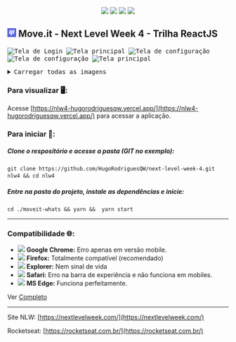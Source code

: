 <p align="center">
<img src="https://img.shields.io/github/languages/count/hugorodriguesqw/next-level-week-4">
<img src="https://img.shields.io/github/languages/top/hugorodriguesqw/next-level-week-4">
<img src="https://img.shields.io/github/repo-size/HugoRodriguesQW/next-level-week-4">
<img src="https://img.shields.io/github/last-commit/HugoRodriguesQW/next-level-week-4?color=brown">
</p>

## <span><img src="https://github.com/HugoRodriguesQW/next-level-week-4/blob/main/moveit-whats/public/favicon.png" width="20px" /></span> Move.it - Next Level Week 4 - Trilha ReactJS


<kbd>
  <img  title="Tela de Login" src="https://i.ibb.co/7kBn6Pd/Screenshot-2021-03-04-logon-Move-It.png" width="32%" />
  <img  title="Tela principal" src="https://i.ibb.co/Z2ttktt/2021-03-02-212819-1366x768-scrot.png" width="32%" />
  <img  title="Tela de configuração" src="https://user-images.githubusercontent.com/71078903/110977042-90d2e380-8359-11eb-8430-1e63baeecf30.png" width="32%" />
  <img  title="Tela de configuração" src="https://user-images.githubusercontent.com/71078903/110975305-7b5cba00-8357-11eb-9267-d53d6c781e81.png" width="32%" >
  <img  title="Tela principal" src="https://user-images.githubusercontent.com/71078903/110975321-80216e00-8357-11eb-8c57-e52ecfa7f2dc.png" width="32%" >
  
  <p></p>
  <details>
  <summary>Carregar todas as imagens</summary>
  <img  title="Tela de configuração" src="https://user-images.githubusercontent.com/71078903/110976684-1904b900-8359-11eb-8579-ce694cf16408.png"  width="16%" >
  <img  title="Tela principal" src="https://user-images.githubusercontent.com/71078903/110976750-3174d380-8359-11eb-9ee2-2a5f84878d26.png" width="16%" >
  </details>
 </kbd>
 
 
 ### Para visualizar 🖥️:
 Acesse [https://nlw4-hugorodriguesqw.vercel.app/](https://nlw4-hugorodriguesqw.vercel.app/) para acessar a aplicação.

 
 ### Para iniciar 🚀:
 ##### Clone o respositório e acesse a pasta (GIT no exemplo):
 ```shell 
 git clone https://github.com/HugoRodriguesQW/next-level-week-4.git nlw4 && cd nlw4
 ```
 ##### Entre na pasta do projeto, instale as dependências e inicie:
 ```shell 
 cd ./moveit-whats && yarn &&  yarn start
 ```

---
### Compatibilidade 🌐:
- <img src="https://via.placeholder.com/15/ffaa00/000000?text=+" width="1.1%" > **Google Chrome:** Erro apenas em versão mobile.
- <img src="https://via.placeholder.com/15/15ff00/000000?text=+" width="1.1%" > **Firefox:** Totalmente compatível (recomendado)
- <img src="https://via.placeholder.com/15/ff0c00/000000?text=+" width="1.1%" > **Explorer:** Nem sinal de vida
- <img src="https://via.placeholder.com/15/ffaa00/000000?text=+" width="1.1%" > **Safari:** Erro na barra de experiência e não funciona em mobiles.
- <img src="https://via.placeholder.com/15/15ff00/000000?text=+" width="1.1%" > **MS Edge:** Funciona perfeitamente.

Ver [Completo](https://github.com/HugoRodriguesQW/next-level-week-4/issues/5#issue-826689482)

---

Site NLW: [https://nextlevelweek.com/](https://nextlevelweek.com/)

Rocketseat: [https://rocketseat.com.br/](https://rocketseat.com.br/)
